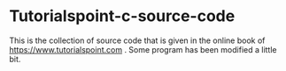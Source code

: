 # Tutorialspoint-c-source-code

This is the collection of source code that is given in the online book of https://www.tutorialspoint.com . Some program has been modified a little bit.
